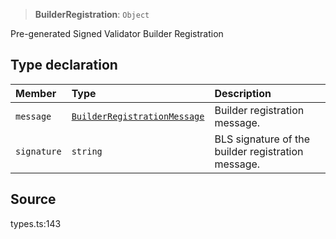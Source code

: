 > **BuilderRegistration**: `Object`

Pre-generated Signed Validator Builder Registration

## Type declaration

| Member | Type | Description |
| :------ | :------ | :------ |
| `message` | [`BuilderRegistrationMessage`](BuilderRegistrationMessage.md) | Builder registration message. |
| `signature` | `string` | BLS signature of the builder registration message. |

## Source

types.ts:143
